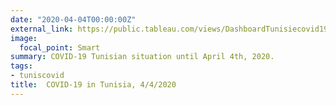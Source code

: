 ```yaml
---
date: "2020-04-04T00:00:00Z"
external_link: https://public.tableau.com/views/DashboardTunisiecovid19/Dashboard2?:language=en-US&:display_count=n&:origin=viz_share_link
image:
  focal_point: Smart
summary: COVID-19 Tunisian situation until April 4th, 2020. 
tags:
- tuniscovid
title:  COVID-19 in Tunisia, 4/4/2020
---
```

